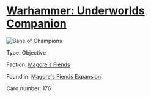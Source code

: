 # [Warhammer: Underworlds Companion](https://guidokessels.github.io/wh-underworlds)

  

![Bane of Champions](https://warhammerunderworlds.com/wp-content/uploads/sites/6/2018/03/176_ENG.png)



Type: Objective

Faction: [Magore's Fiends](https://guidokessels.github.io/wh-underworlds/factions/magores-fiends.md)

Found in: [Magore's Fiends Expansion](https://guidokessels.github.io/wh-underworlds/locations/magores-fiends-expansion.md)

Card number: 176
